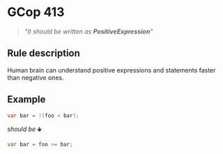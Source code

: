﻿# GCop 413

> *"It should be written as **PositiveExpression**"*

## Rule description

Human brain can understand positive expressions and statements faster than negative ones.

## Example

```csharp
var bar = !(foo < bar);
```

*should be* 🡻

```csharp
var bar = foo >= bar;
```
